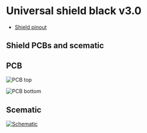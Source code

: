 # Universal shield black v3.0

- [Shield pinout](https://github.com/srg74/WLED-wemos-shield/blob/master/resources/Images/wiki/Wemos_shield_pinout.pdf)

## Shield PCBs and scematic

## PCB

![PCB top](https://github.com/srg74/WLED-wemos-shield/blob/master/resources/universal_shield/images/shield-v3.0smd_r2_top.png)


![PCB bottom](https://github.com/srg74/WLED-wemos-shield/blob/master/resources/universal_shield/images/shield-v3.0smd_r2_bottom.png)

## Scematic

[![Schematic](https://github.com/srg74/WLED-wemos-shield/blob/master/resources/universal_shield/images/Schematic_v3.0smd_r2.png)](https://github.com/srg74/WLED-wemos-shield/blob/master/resources/universal_shield/images/Schematic_v3.0smd_r2.pdf)

